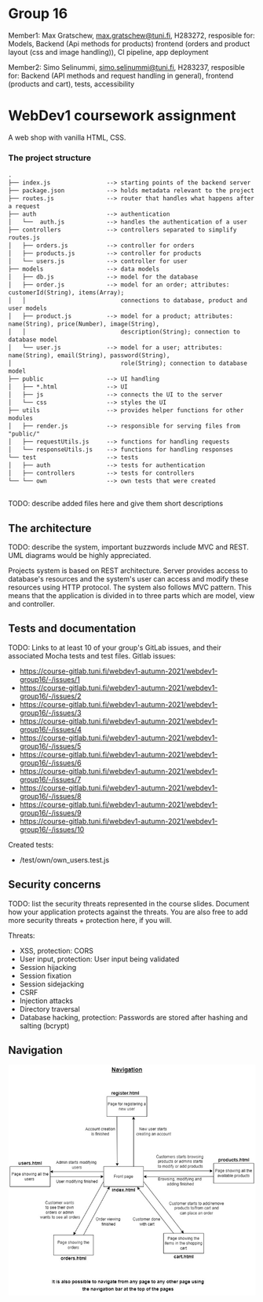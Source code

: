 # Group 16

Member1:  Max Gratschew, max.gratschew@tuni.fi, H283272, 
resposible for: Models, Backend (Api methods for products) frontend (orders and product layout (css and image handling)), CI pipeline, app deployment

Member2:  Simo Selinummi, simo.selinummi@tuni.fi, H283237, 
resposible for: Backend (API methods and request handling in general), frontend (products and cart), tests, accessibility



# WebDev1 coursework assignment

A web shop with vanilla HTML, CSS. 


### The project structure

```
.
├── index.js                --> starting points of the backend server
├── package.json            --> holds metadata relevant to the project
├── routes.js               --> router that handles what happens after a request
├── auth                    --> authentication
│   └──  auth.js            --> handles the authentication of a user
├── controllers             --> controllers separated to simplify routes.js
│   ├── orders.js           --> controller for orders
│   ├── products.js         --> controller for products
│   └── users.js            --> controller for user
├── models                  --> data models
│   ├── db.js               --> model for the database
│   ├── order.js            --> model for an order; attributes: customerId(String), items(Array);
│   │                           connections to database, product and user models
│   ├── product.js          --> model for a product; attributes: name(String), price(Number), image(String),
│   │                           description(String); connection to database model
│   └── user.js             --> model for a user; attributes: name(String), email(String), password(String),
│                               role(String); connection to database model 
├── public                  --> UI handling
│   ├── *.html              --> UI
│   ├── js                  --> connects the UI to the server
│   └── css                 --> styles the UI
├── utils                   --> provides helper functions for other modules
│   ├── render.js           --> responsible for serving files from "public/"
│   ├── requestUtils.js     --> functions for handling requests
│   └── responseUtils.js    --> functions for handling responses
└── test                    --> tests
│   ├── auth                --> tests for authentication
│   ├── controllers         --> tests for controllers
└── └── own                 --> own tests that were created


```

TODO: describe added files here and give them short descriptions

## The architecture 

TODO: describe the system, important buzzwords include MVC and REST.
UML diagrams would be highly appreciated.

Projects system is based on REST architecture. Server provides access to database's resources
and the system's user can access and modify these resources using HTTP protocol. The system also
follows MVC pattern. This means that the application is divided in to three parts which are model,
view and controller.


## Tests and documentation

TODO: Links to at least 10 of your group's GitLab issues, and their associated Mocha tests and test files.
Gitlab issues:
- https://course-gitlab.tuni.fi/webdev1-autumn-2021/webdev1-group16/-/issues/1
- https://course-gitlab.tuni.fi/webdev1-autumn-2021/webdev1-group16/-/issues/2
- https://course-gitlab.tuni.fi/webdev1-autumn-2021/webdev1-group16/-/issues/3
- https://course-gitlab.tuni.fi/webdev1-autumn-2021/webdev1-group16/-/issues/4
- https://course-gitlab.tuni.fi/webdev1-autumn-2021/webdev1-group16/-/issues/5
- https://course-gitlab.tuni.fi/webdev1-autumn-2021/webdev1-group16/-/issues/6
- https://course-gitlab.tuni.fi/webdev1-autumn-2021/webdev1-group16/-/issues/7
- https://course-gitlab.tuni.fi/webdev1-autumn-2021/webdev1-group16/-/issues/8
- https://course-gitlab.tuni.fi/webdev1-autumn-2021/webdev1-group16/-/issues/9
- https://course-gitlab.tuni.fi/webdev1-autumn-2021/webdev1-group16/-/issues/10

Created tests:
- /test/own/own_users.test.js


## Security concerns

TODO: list the security threats represented in the course slides.
Document how your application protects against the threats.
You are also free to add more security threats + protection here, if you will.

Threats:
- XSS, protection: CORS
- User input, protection: User input being validated 
- Session hijacking
- Session fixation
- Session sidejacking
- CSRF
- Injection attacks
- Directory traversal
- Database hacking, protection: Passwords are stored after hashing and salting (bcrypt)

## Navigation

![Navigation diagram](docs/navigation.jpg)



